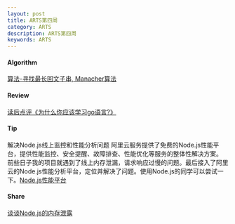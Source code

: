 ```yaml
---
layout: post
title: ARTS第四周
category: ARTS 
description: ARTS第四周
keywords: ARTS
---
```

  
#### Algorithm
[算法-寻找最长回文子串, Manacher算法](/algorithm/2019/04/07/algorithm-leetcode5.html)
  
#### Review
[读后点评《为什么你应该学习go语言?》](/review/2019/04/15/review-why-learn-go.html)
  
#### Tip
解决Node.js线上监控和性能分析问题
阿里云服务提供了免费的Node.js性能平台，提供性能监控、安全提醒、故障排查、性能优化等服务的整体性解决方案。
前些日子我的项目就遇到了线上内存泄漏，请求响应过慢的问题。最后接入了阿里云的Node.js性能分析平台，定位并解决了问题。使用Node.js的同学可以尝试一下。[Node.js性能平台](https://help.aliyun.com/product/60298.html)
  
#### Share
[谈谈Node.js的内存泄露](/share/2019/04/13/share-nodejs-memory.html)
